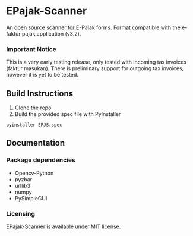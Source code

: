 # EPajak-Scanner
An open source scanner for E-Pajak forms. Format compatible with the e-faktur pajak application (v3.2).
### Important Notice
This is a very early testing release, only tested with incoming tax invoices (faktur masukan). There is preliminary support for outgoing tax invoices, however it is yet to be tested.

## Build Instructions
1. Clone the repo
2. Build the provided spec file with PyInstaller
```
pyinstaller EPJS.spec
```

## Documentation
### Package dependencies
- Opencv-Python
- pyzbar
- urllib3
- numpy
- PySimpleGUI
### Licensing
EPajak-Scanner is available under MIT license.
